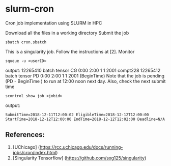 # slurm-cron
Cron job implementation using SLURM in HPC

Download all the files in a working directory
Submit the job
``` 
sbatch cron.sbatch
```
This is a singularity job. Follow the instructions at [2].
Monitor
```
squeue -u <userID>
```
output:
12265410 batch     tensor         <caseID> CG        0:00        2:00     1   1   2001 compt228
12265412 batch     tensor         <caseID> PD        0:00        2:00     1   1   2001 (BeginTime)
Note that the job is pending (PD - BeginTime ) to run at 12:00 noon next day.
Also, check the next submit time
```
scontrol show job <jobid>
```
output:
```
SubmitTime=2018-12-11T12:00:02 EligibleTime=2018-12-12T12:00:00
StartTime=2018-12-12T12:00:00 EndTime=2018-12-12T12:02:00 Deadline=N/A
```
## References:
1. [UChicago] (https://rcc.uchicago.edu/docs/running-jobs/cron/index.html)
2. [Singularity Tensorflow] (https://github.com/sxg125/singularity)
